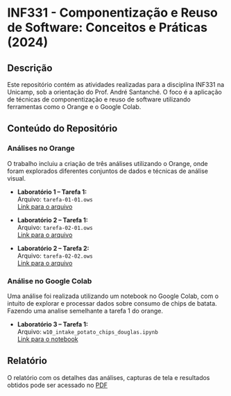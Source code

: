 
# INF331 - Componentização e Reuso de Software: Conceitos e Práticas (2024)

## Descrição

Este repositório contém as atividades realizadas para a disciplina INF331 na Unicamp, sob a orientação do Prof. André Santanché. O foco é a aplicação de técnicas de componentização e reuso de software utilizando ferramentas como o Orange e o Google Colab.

## Conteúdo do Repositório

### Análises no Orange

O trabalho incluiu a criação de três análises utilizando o Orange, onde foram explorados diferentes conjuntos de dados e técnicas de análise visual.

- **Laboratório 1 – Tarefa 1:**  
  Arquivo: `tarefa-01-01.ows`  
  [Link para o arquivo](https://github.com/Douglas019BR/INF331-lab01/blob/main/tarefa-01-01.ows)

- **Laboratório 2 – Tarefa 1:**  
  Arquivo: `tarefa-02-01.ows`  
  [Link para o arquivo](https://github.com/Douglas019BR/INF331-lab01/blob/main/tarefa-02-01.ows)

- **Laboratório 2 – Tarefa 2:**  
  Arquivo: `tarefa-02-02.ows`  
  [Link para o arquivo](https://github.com/Douglas019BR/INF331-lab01/blob/main/tarefa-02-02.ows)

### Análise no Google Colab

Uma análise foi realizada utilizando um notebook no Google Colab, com o intuito de explorar e processar dados sobre consumo de chips de batata. Fazendo uma analise semelhante a tarefa 1 do orange.

- **Laboratório 3 – Tarefa 1:**  
  Arquivo: `w10_intake_potato_chips_douglas.ipynb`  
  [Link para o notebook](https://github.com/Douglas019BR/INF331-lab01/blob/main/w10_intake_potato_chips_douglas.ipynb)

## Relatório

O relatório com os detalhes das análises, capturas de tela e resultados obtidos pode ser acessado no [PDF](https://github.com/Douglas019BR/INF331-lab01/blob/main/Douglas_Semarini_Aula01-INF331.pdf)
